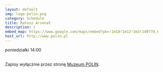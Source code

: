```yaml
---
layout: default
img: logo-polin.png
category: Schedule
title: Ratusz Arsenał
description: |
embed_map: https://www.google.com/maps/embed?pb=!1m18!1m12!1m3!1d9770.679964468298!2d20.98442916774786!3d52.249377564002785!2m3!1f0!2f0!3f0!3m2!1i1024!2i768!4f13.1!3m3!1m2!1s0x471ecc79a995b873%3A0xe21ada43504430b0!2sMuseum+of+the+History+of+Polish+Jews!5e0!3m2!1sen!2spl!4v1488650101366
host_url: http://www.polin.pl
---
```

poniedziałki 14:00 <br/><br/>


Zapisy wyłącznie przez stronę <a href="http://www.polin.pl/pl/spotkania-dla-rodzicow">Muzeum POLIN</a>.
